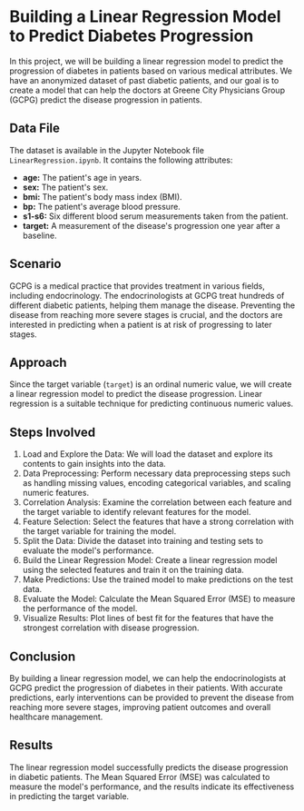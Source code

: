 <!DOCTYPE html>
<html>

<head>
</head>

<body>
  <h1>Building a Linear Regression Model to Predict Diabetes Progression</h1>
  <p>
    In this project, we will be building a linear regression model to predict the progression of diabetes in patients
    based on various medical attributes. We have an anonymized dataset of past diabetic patients, and our goal is to
    create a model that can help the doctors at Greene City Physicians Group (GCPG) predict the disease progression in
    patients.
  </p>

  <h2>Data File</h2>
  <p>
    The dataset is available in the Jupyter Notebook file <code>LinearRegression.ipynb</code>. It contains the following
    attributes:
  </p>
  <ul>
    <li><strong>age:</strong> The patient's age in years.</li>
    <li><strong>sex:</strong> The patient's sex.</li>
    <li><strong>bmi:</strong> The patient's body mass index (BMI).</li>
    <li><strong>bp:</strong> The patient's average blood pressure.</li>
    <li><strong>s1-s6:</strong> Six different blood serum measurements taken from the patient.</li>
    <li><strong>target:</strong> A measurement of the disease's progression one year after a baseline.</li>
  </ul>

  <h2>Scenario</h2>
  <p>
    GCPG is a medical practice that provides treatment in various fields, including endocrinology. The endocrinologists
    at GCPG treat hundreds of different diabetic patients, helping them manage the disease. Preventing the disease from
    reaching more severe stages is crucial, and the doctors are interested in predicting when a patient is at risk of
    progressing to later stages.
  </p>

  <h2>Approach</h2>
  <p>
    Since the target variable (<code>target</code>) is an ordinal numeric value, we will create a linear regression
    model to predict the disease progression. Linear regression is a suitable technique for predicting continuous
    numeric values.
  </p>

  <h2>Steps Involved</h2>
  <ol>
    <li>Load and Explore the Data: We will load the dataset and explore its contents to gain insights into the data.</li>
    <li>Data Preprocessing: Perform necessary data preprocessing steps such as handling missing values, encoding
      categorical variables, and scaling numeric features.</li>
    <li>Correlation Analysis: Examine the correlation between each feature and the target variable to identify relevant
      features for the model.</li>
    <li>Feature Selection: Select the features that have a strong correlation with the target variable for training the
      model.</li>
    <li>Split the Data: Divide the dataset into training and testing sets to evaluate the model's performance.</li>
    <li>Build the Linear Regression Model: Create a linear regression model using the selected features and train it on
      the training data.</li>
    <li>Make Predictions: Use the trained model to make predictions on the test data.</li>
    <li>Evaluate the Model: Calculate the Mean Squared Error (MSE) to measure the performance of the model.</li>
    <li>Visualize Results: Plot lines of best fit for the features that have the strongest correlation with disease
      progression.</li>
  </ol>

  <h2>Conclusion</h2>
  <p>
    By building a linear regression model, we can help the endocrinologists at GCPG predict the progression of diabetes
    in their patients. With accurate predictions, early interventions can be provided to prevent the disease from
    reaching more severe stages, improving patient outcomes and overall healthcare management.
  </p>

  <h2>Results</h2>
  <p>
    The linear regression model successfully predicts the disease progression in diabetic patients. The Mean Squared
    Error (MSE) was calculated to measure the model's performance, and the results indicate its effectiveness in
    predicting the target variable.
  </p>

  <!-- Add any additional relevant results or insights here -->

</body>

</html>
